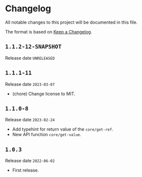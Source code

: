 # Changelog

All notable changes to this project will be documented in this file.

The format is based on [Keep a Changelog](https://keepachangelog.com/en/1.0.0/).

## `1.1.2-12-SNAPSHOT`

Release date `UNRELEASED`



## `1.1.1-11`

Release date `2023-03-07`

- (chore) Change license to MIT.

## `1.1.0-8`

Release date `2023-02-24`

- Add typehint for return value of the `core/get-ref`.
- New API function `core/get-value`.

## `1.0.3`

Release date `2022-06-02`

- First release.
